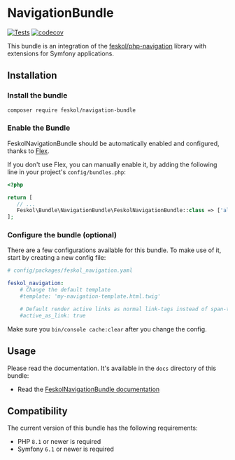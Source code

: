 # NavigationBundle

[![Tests](https://github.com/feskol/NavigationBundle/actions/workflows/test.yml/badge.svg)](https://github.com/feskol/NavigationBundle/actions/workflows/test.yml)
[![codecov](https://codecov.io/gh/feskol/NavigationBundle/graph/badge.svg?token=3210T89Z8P)](https://codecov.io/gh/feskol/NavigationBundle)

This bundle is an integration of
the [feskol/php-navigation](https://github.com/feskol/php-navigation) library
with extensions for Symfony applications.

## Installation

### Install the bundle

```bash
composer require feskol/navigation-bundle
```

### Enable the Bundle

FeskolNavigationBundle should be automatically enabled and configured, thanks
to [Flex](https://symfony.com/doc/current/setup/flex.html).

If you don't use Flex, you can manually enable it, by adding the following line
in your project's `config/bundles.php`:

```php
<?php

return [
   // ...
   Feskol\Bundle\NavigationBundle\FeskolNavigationBundle::class => ['all' => true],
];
```

### Configure the bundle (optional)

There are a few configurations available for this bundle. To make use of it,
start by creating a new config file:

```yaml
# config/packages/feskol_navigation.yaml

feskol_navigation:
    # Change the default template
    #template: 'my-navigation-template.html.twig'

    # Default render active links as normal link-tags instead of span-tag
    #active_as_link: true
```

Make sure you `bin/console cache:clear` after you change the config.

## Usage

Please read the documentation. It's available in the `docs` directory of this
bundle:

- Read the [FeskolNavigationBundle documentation](docs/index.md)

## Compatibility

The current version of this bundle has the following requirements:

* PHP `8.1` or newer is required
* Symfony `6.1` or newer is required

